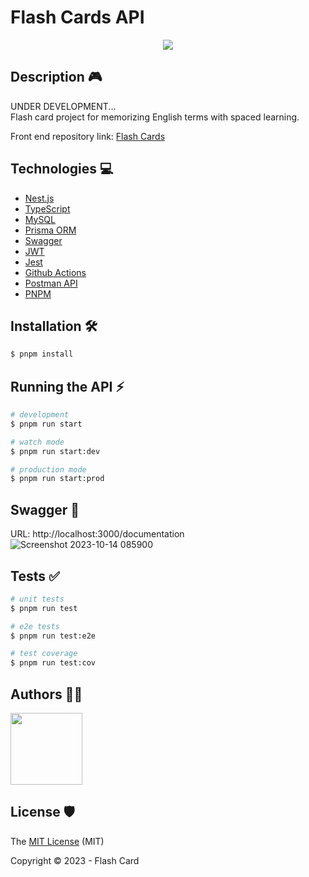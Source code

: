 # Flash Cards API
<p align="center">
<img src="https://images.unsplash.com/photo-1663789049904-a1e1e216c829?ixlib=rb-4.0.3&ixid=M3wxMjA3fDB8MHxwaG90by1wYWdlfHx8fGVufDB8fHx8fA%3D%3D&auto=format&fit=crop&w=869&q=80">
</p>

## Description 🎮
UNDER DEVELOPMENT... <br>
Flash card project for memorizing English terms with spaced learning.

Front end repository link: [Flash Cards](https://github.com/RianVitor26/flash-cards)

## Technologies 💻
* [Nest.js](https://docs.nestjs.com/t)
* [TypeScript](https://www.typescriptlang.org/)
* [MySQL](https://dev.mysql.com/doc/)
* [Prisma ORM](https://www.prisma.io/)
* [Swagger](https://swagger.io/)
* [JWT](https://jwt.io/)
* [Jest](https://jestjs.io/pt-BR/)
* [Github Actions](https://docs.github.com/pt/actions)
* [Postman API](https://www.postman.com/)
* [PNPM](https://pnpm.io/)

## Installation 🛠️

```bash
$ pnpm install
```

## Running the API ⚡

```bash
# development
$ pnpm run start

# watch mode
$ pnpm run start:dev

# production mode
$ pnpm run start:prod
```

## Swagger 📃
URL: http://localhost:3000/documentation
![Screenshot 2023-10-14 085900](https://github.com/RianVitor26/flash-cards-api/assets/77061521/5944ca56-9c5c-48ec-af47-d17130046c6a)


## Tests ✅

```bash
# unit tests
$ pnpm run test

# e2e tests
$ pnpm run test:e2e

# test coverage
$ pnpm run test:cov
```
## Authors 🤵🏽
<img src="https://avatars.githubusercontent.com/u/77061521?v=4" width=115>

## License 🛡️
The [MIT License](https://github.com/RianVitor26/flash-cards-api/blob/main/LICENSE) (MIT)

Copyright :copyright: 2023 - Flash Card


